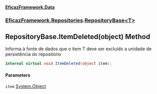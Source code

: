 #### [EficazFramework.Data](EficazFrameworkData.md 'EficazFramework Data')
### [EficazFramework.Repositories](EficazFrameworkData.md#EficazFramework.Repositories 'EficazFramework.Repositories').[RepositoryBase&lt;T&gt;](EficazFramework.Repositories/RepositoryBase_T_.md 'EficazFramework.Repositories.RepositoryBase<T>')

## RepositoryBase<T>.ItemDeleted(object) Method

Informa à fonte de dados que o item T deve ser excluído a unidade de persistência do repositório

```csharp
internal virtual void ItemDeleted(object item);
```
#### Parameters

<a name='EficazFramework.Repositories.RepositoryBase_T_.ItemDeleted(object).item'></a>

`item` [System.Object](https://docs.microsoft.com/en-us/dotnet/api/System.Object 'System.Object')
